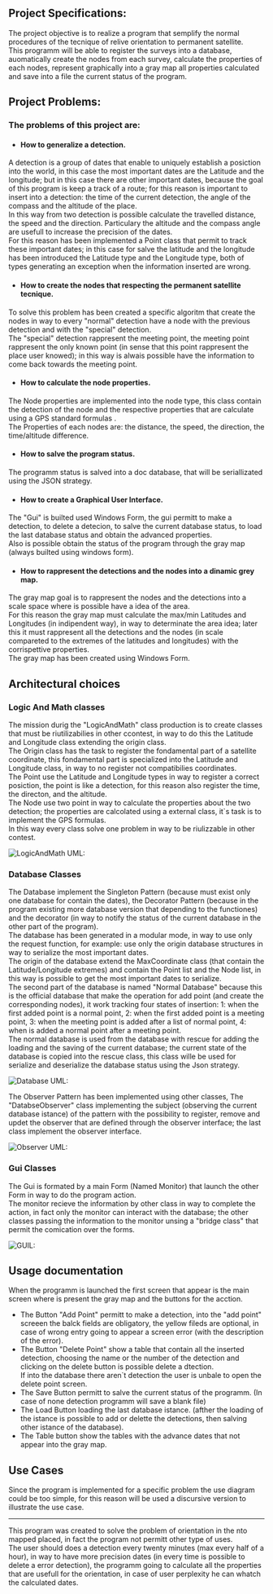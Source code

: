 ## Project Specifications:

The project objective is to realize a program that semplify the normal procedures of the tecnique of relive orientation to permanent satellite.<br>
This programm will be able to register the surveys into a database, auomatically create the nodes from each survey, calculate the properties of each nodes, 
represent graphically into a gray map all properties calculated and save into a file the current status of the program.

## Project Problems: 

### The problems of this project are:<br>

- #### How to generalize a detection.

A detection is a group of dates that enable to uniquely establish a posiction into the world, in this case the most important dates are the Latitude and the longitude; 
but in this case there are other important dates, because the goal of this program is keep a track of a route; for this reason is important to insert into a detection: 
the time of the current detection, the angle of the compass and the altitude of the place.<br>
In this way from two detection is possible calculate the travelled distance, the speed and the direction. Particulary the altitude and the compass angle are usefull 
to increase the precision of the dates.<br>
For this reason has been implemented a Point class that permit to track these important dates; in this case for salve the latitude and the longitude has been introduced 
the Latitude type and the Longitude type, both  of types generating an exception when the information inserted are wrong.

- #### How to create the nodes that respecting the permanent satellite tecnique.

To solve this problem has been created a specific algoritm that create the nodes in way to every "normal" detection have a node with the  previous detection 
and with the "special" detection.<br>
The "special" detection rappresent the meeting point, the meeting point rappresent the only known point (in sense that this point rappresent the place user knowed); 
in this way is alwais possible have the information to come back towards the meeting point.

- #### How to calculate the node properties.

The Node properties are implemented into the node type, this class contain the detection of the node and the respective properties that are calculate using a GPS standard formulas
.<br>
The Properties of each nodes are: the distance, the speed, the direction, the time/altitude difference. 

- #### How to salve the program status.

The programm status is salved into a doc database, that will be seriallizated using the JSON strategy.

- #### How to create a Graphical User Interface.<br>

The "Gui" is builted used Windows Form, the gui permitt to make a detection, to delete a detecion, to salve the current database status, to load the last database status
and obtain the advanced properties.<br>
Also is possible obtain the status of the program through the gray map (always builted using windows form).

- #### How to rappresent the detections and the nodes into a dinamic grey map.

The gray map goal is to rappresent the nodes and the detections into a scale space where is possible have a idea of the area.<br>
For this reason the gray map must calculate the max/min Latitudes and Longitudes (in indipendent way), in way to determinate the area idea; later this it must rappresent all the detections
and the nodes (in scale compareted to the extremes of the latitudes and longitudes) with the corrispettive properties.<br>
The gray map has been created using Windows Form.

## Architectural choices

### Logic And Math classes

The mission durig the "LogicAndMath" class production is to create classes that must be riutilizabilies in other ccontest, in way to do this the Latitude and Longitude class extending the 
origin class.<br>
The Origin class has the task to register the fondamental part of a satellite coordinate, this fondamental part is specialized into the Latitude and Longitude class,
in way to no register not compatibilies coordinates.<br>
The Point use the Latitude and Longitude types in way to register a correct posiction, the point is like a detection, for this reason also register the time, the directon,
and the altitude.<br>
The Node use two point in way to calculate the properties about the two detection; the properties are calcolated using a external class, it`s task is to implement 
the GPS formulas.<br>
In this way every class solve one problem in way to be riulizzable in other contest.<br>

![LogicAndMath UML:](https://github.com/RomboUrbex/SatellitePermanente/blob/Report/SatellitePermanente/SatellitePermanente/Report/UML/LogicAndMath_UML.jpg)

### Database Classes
The Database implement the Singleton Pattern (because must exist only one database for contain the dates), the Decorator Pattern (because in the program existing more database version that depending to the functiones) and the decorator (in way to notify the status of the current database in the other part of the program).<br>
The database has been generated in a modular mode, in way to use only the request function, for example: use only the origin database structures in way to serialize the most important dates.<br>
The origin of the database extend the MaxCoordinate class (that contain the Latitude/Longitude extremes) and contain the Point list and the Node list, in this way is possible to get the most important dates to serialize.<br>
The second part of the database is named "Normal Database" because this is the official database that make the operation for add point (and create the corresponding nodes), it work tracking four states of insertion: 1: when the first added point is a normal point, 2: when the first added point is a meeting point, 3: when the meeting point is added after a list of normal point, 4: when is added a normal point after a meeting point.<br>
The normal database is used from the database with rescue for adding the loading and the saving of the current database; the current state of the database is copied into the rescue class, this class wille be used for serialize and deserialize the database status using the Json strategy.<br>

![Database UML:](https://github.com/RomboUrbex/SatellitePermanente/blob/Report/SatellitePermanente/SatellitePermanente/Report/UML/Database_UML.jpg)<br>

The Observer Pattern has been implemented using other classes, The "DatabseObserver" class implementing  the subject (observing the current database istance) of the pattern with the possibility to register, remove and updet the observer that are defined through the observer interface; the last class implement the observer interface.<br>

![Observer UML:](https://github.com/RomboUrbex/SatellitePermanente/blob/Report/SatellitePermanente/SatellitePermanente/Report/UML/Observer_UML.jpg)<br>


### Gui Classes
The Gui is formated by a main Form (Named Monitor) that launch the other Form in way to do the program action.<br>
The monitor recieve the information by other class in way to complete the action, in fact only the monitor can interact with the database; the other classes passing the information to the monitor unsing a "bridge class" that permit the comication over the forms.<br>

![GUIL:](https://github.com/RomboUrbex/SatellitePermanente/blob/Report/SatellitePermanente/SatellitePermanente/Report/UML/GUI_UML.jpg)<br>

## Usage documentation
When the programm is launched the first screen that appear is the main screen where is present the gray map and the buttons for the acction.<br>
- The Button "Add Point" permitt to make a detection, into the "add point" screeen the balck fields are obligatory, the yellow fileds are optional, in case of wrong 
entry going to appear a screen error (with the description of the error).<br>
- The Button "Delete Point" show a table that contain all the inserted detection, choosing the name or the number of the detection and clicking on the delete button is possible delete a dtection.<br>
If into the database there aren`t detection the user is unbale to open the delete point screen.<br>
- The Save Button permitt to salve the current status of the programm. (In case of none detection programm will save a blank file)<br>
- The Load Button loading the last database istance. (afther the loading of the istance is possible to add or delette the detections, then salving other istance of the database).<br>
- The Table button show the tables with the advance dates that not appear into the gray map.<br>

## Use Cases
Since the program is implemented for a specific problem the use diagram could be too simple, for this reason will be used a discursive version to illustrate the use case.<br>
____
This program was created to solve the problem of orientation in the nto mapped placed, in fact the program not permitt other type of uses.<br>
The user should does a detection every twenty minutes (max every half of a hour), in way to have more precision dates (in every time is possible to delete a error detection), the programm going to calculate all the properties that are usefull for the orientation, in case of user perplexity he can whatch the calculated dates.
